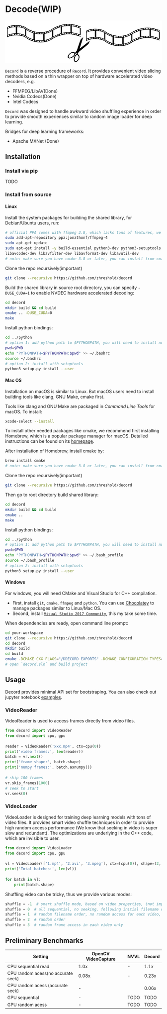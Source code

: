 # Decode(WIP)

![symbol](docs/symbol.png)

`Decord` is a reverse procedure of `Record`. It provides convenient video slicing methods based on a thin wrapper on top of hardware accelerated video decoders, e.g.

- FFMPEG/LibAV(Done)
- Nvidia Codecs(Done)
- Intel Codecs

`Decord` was designed to handle awkward video shuffling experience in order to provide smooth experiences similar to random image loader for deep learning.

Bridges for deep learning frameworks:

- Apache MXNet (Done)

## Installation

### Install via pip
TODO

### Install from source

#### Linux

Install the system packages for building the shared library, for Debian/Ubuntu users, run:

```bash
# official PPA comes with ffmpeg 2.8, which lacks tons of features, we use ffmpeg 4.0 here
sudo add-apt-repository ppa:jonathonf/ffmpeg-4
sudo apt-get update
sudo apt-get install -y build-essential python3-dev python3-setuptools make cmake 
libavcodec-dev libavfilter-dev libavformat-dev libavutil-dev
# note: make sure you have cmake 3.8 or later, you can install from cmake official website if it's too old
```

Clone the repo recursively(important)

```bash
git clone --recursive https://github.com/zhreshold/decord
```

Build the shared library in source root directory, you can specify `-DUSE_CUDA=1` to enable NVDEC hardware accelerated decoding:

```bash
cd decord
mkdir build && cd build
cmake .. -DUSE_CUDA=0
make
```

Install python bindings:

```bash
cd ../python
# option 1: add python path to $PYTHONPATH, you will need to install numpy separately
pwd=$PWD
echo "PYTHONPATH=$PYTHONPATH:$pwd" >> ~/.bashrc
source ~/.bashrc
# option 2: install with setuptools
python3 setup.py install --user
```

#### Mac OS

Installation on macOS is similar to Linux. But macOS users need to install building tools like clang, GNU Make, cmake first.

Tools like clang and GNU Make are packaged in *Command Line Tools* for macOS. To install:

```bash
xcode-select --install
```

To install other needed packages like cmake, we recommend first installing Homebrew, which is a popular package manager for macOS. Detailed instructions can be found on its [homepage](https://brew.sh/).

After installation of Homebrew, install cmake by:

```bash
brew install cmake
# note: make sure you have cmake 3.8 or later, you can install from cmake official website if it's too old
```

Clone the repo recursively(important)

```bash
git clone --recursive https://github.com/zhreshold/decord
```

Then go to root directory build shared library:

```bash
cd decord
mkdir build && cd build
cmake ..
make
```


Install python bindings:

```bash
cd ../python
# option 1: add python path to $PYTHONPATH, you will need to install numpy separately
pwd=$PWD
echo "PYTHONPATH=$PYTHONPATH:$pwd" >> ~/.bash_profile
source ~/.bash_profile
# option 2: install with setuptools
python3 setup.py install --user
```


#### Windows

For windows, you will need CMake and Visual Studio for C++ compilation.

- First, install `git`, `cmake`, `ffmpeg` and `python`. You can use [Chocolatey](https://chocolatey.org/) to manage packages similar to Linux/Mac OS.
- Second, install [`Visual Studio 2017 Community`](https://visualstudio.microsoft.com/), this my take some time.

When dependencies are ready, open command line prompt:

```bash
cd your-workspace
git clone --recursive https://github.com/zhreshold/decord
cd decord
mkdir build
cd build
cmake -DCMAKE_CXX_FLAGS="/DDECORD_EXPORTS" -DCMAKE_CONFIGURATION_TYPES="Release" -G "Visual Studio 15 2017 Win64" ..
# open `decord.sln` and build project
```


## Usage

Decord provides minimal API set for bootstraping. You can also check out jupyter notebook [examples](examples/).

### VideoReader

VideoReader is used to access frames directly from video files.

```python
from decord import VideoReader
from decord import cpu, gpu

reader = VideoReader('xxx.mp4', ctx=cpu(0))
print('video frames:', len(reader))
batch = vr.next()
print('frame shape:', batch.shape)
print('numpy frames:', batch.asnumpy())

# skip 100 frames
vr.skip_frames(1000)
# seek to start
vr.seek(0)

```

### VideoLoader

VideoLoader is designed for training deep learning models with tons of video files. 
It provides smart video shuffle techniques in order to provide high random access performance (We know that seeking in video is super slow and redundant).
The optimizations are underlying in the C++ code, which are invisible to user.

```python
from decord import VideoLoader
from decord import cpu, gpu

vl = VideoLoader(['1.mp4', '2.avi', '3.mpeg'], ctx=[cpu(0)], shape=(2, 320, 240, 3), interval=1, skip=5, shuffle=1)
print('Total batches:', len(vl))

for batch in vl:
    print(batch.shape)
```

Shuffling video can be tricky, thus we provide various modes:

```python
shuffle = -1  # smart shuffle mode, based on video properties, (not implemented yet)
shuffle = 0  # all sequential, no seeking, following initial filename order
shuffle = 1  # random filename order, no random access for each video, very efficient
shuffle = 2  # random order
shuffle = 3  # random frame access in each video only
```

## Preliminary Benchmarks

| Setting             | OpenCV VideoCapture | NVVL | Decord |
|---------------------|---------------------|------|--------|
| CPU sequential read | 1.0x                | -    | 1.1x   |
| CPU random acess(no accurate seek)  | 0.08x                | -    | 0.23x  |
| CPU random acess (accurate seek)                    |    -                 |      |  0.06x  |
| GPU sequential                    |       -              |  TODO    |    TODO    |
| GPU random acess                   |      -               |  TODO    |   TODO     |